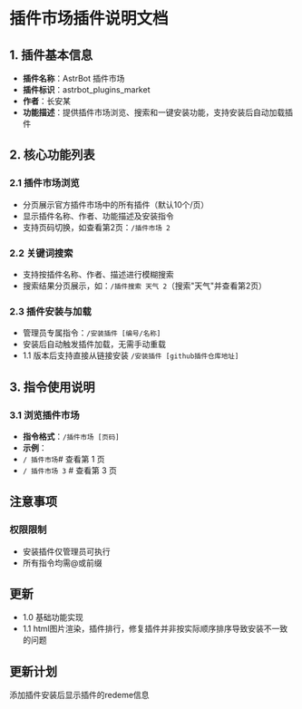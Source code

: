 # 插件市场插件说明文档  

## 1. 插件基本信息  
- **插件名称**：AstrBot 插件市场  
- **插件标识**：astrbot_plugins_market  
- **作者**：长安某
- **功能描述**：提供插件市场浏览、搜索和一键安装功能，支持安装后自动加载插件  


## 2. 核心功能列表  
### 2.1 插件市场浏览  
- 分页展示官方插件市场中的所有插件（默认10个/页）  
- 显示插件名称、作者、功能描述及安装指令  
- 支持页码切换，如查看第2页：`/插件市场 2`  

### 2.2 关键词搜索  
- 支持按插件名称、作者、描述进行模糊搜索  
- 搜索结果分页展示，如：`/插件搜索 天气 2`（搜索"天气"并查看第2页）  

### 2.3 插件安装与加载  
- 管理员专属指令：`/安装插件 [编号/名称]`  
- 安装后自动触发插件加载，无需手动重载
- 1.1 版本后支持直接从链接安装  `/安装插件 [github插件仓库地址]`  

## 3. 指令使用说明  
### 3.1 浏览插件市场  
- **指令格式**：`/插件市场 [页码]`  
- **示例**：
-  ` / 插件市场 `# 查看第 1 页
-  ` / 插件市场 3 ` # 查看第 3 页




##  注意事项  
###  权限限制  
- 安装插件仅管理员可执行
- 所有指令均需@或前缀

##  更新
- 1.0 基础功能实现
- 1.1 html图片渲染，插件排行，修复插件并非按实际顺序排序导致安装不一致的问题

##  更新计划
添加插件安装后显示插件的redeme信息
